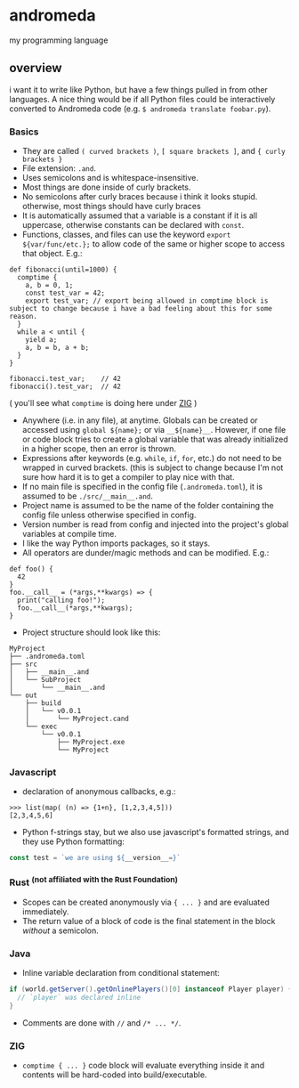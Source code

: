 # andromeda
my programming language

## overview
i want it to write like Python, but have a few things pulled in from other languages. A nice thing would be if all Python files could be interactively converted to Andromeda code (e.g. `$ andromeda translate foobar.py`).

### Basics
* They are called `( curved brackets )`, `[ square brackets ]`, and `{ curly brackets }`
* File extension: `.and`.
* Uses semicolons and is whitespace-insensitive.
* Most things are done inside of curly brackets.
* No semicolons after curly braces because i think it looks stupid. otherwise, most things should have curly braces
* It is automatically assumed that a variable is a constant if it is all uppercase, otherwise constants can be declared with `const`.
* Functions, classes, and files can use the keyword `export ${var/func/etc.};` to allow code of the same or higher scope to access that object. E.g.:
```
def fibonacci(until=1000) {
  comptime {
    a, b = 0, 1;
    const test_var = 42;
    export test_var; // export being allowed in comptime block is subject to change because i have a bad feeling about this for some reason.
  }
  while a < until {
    yield a;
    a, b = b, a + b;
  }
}

fibonacci.test_var;    // 42
fibonacci().test_var;  // 42
```
( you'll see what `comptime` is doing here under [ZIG](###-ZIG) )
* Anywhere (i.e. in any file), at anytime. Globals can be created or accessed using `global ${name};` or via `__${name}__`. However, if one file or code block tries to create a global variable that was already initialized in a higher scope, then an error is thrown.
* Expressions after keywords (e.g. `while`, `if`, `for`, etc.) do not need to be wrapped in curved brackets. (this is subject to change because I'm not sure how hard it is to get a compiler to play nice with that.
* If no main file is specified in the config file (`.andromeda.toml`), it is assumed to be `./src/__main__.and`.
* Project name is assumed to be the name of the folder containing the config file unless otherwise specified in config.
* Version number is read from config and injected into the project's global variables at compile time.
* I like the way Python imports packages, so it stays.
* All operators are dunder/magic methods and can be modified. E.g.:
```
def foo() {
  42
}
foo.__call__ = (*args,**kwargs) => {
  print("calling foo!");
  foo.__call__(*args,**kwargs);
}
```
* Project structure should look like this:
```
MyProject
├── .andromeda.toml
├── src
│   ├── __main__.and
│   └── SubProject
│       └── __main__.and
└── out
    ├── build
    │   └── v0.0.1
    │       └── MyProject.cand
    └── exec
        └── v0.0.1
            ├── MyProject.exe
            └── MyProject
```

### Javascript
* declaration of anonymous callbacks, e.g.:
```
>>> list(map( (n) => {1+n}, [1,2,3,4,5]))
[2,3,4,5,6]
```
* Python f-strings stay, but we also use javascript's formatted strings, and they use Python formatting:
```js
const test = `we are using ${__version__=}`
```

### Rust <sup>(not affiliated with the Rust Foundation)</sup>
* Scopes can be created anonymously via `{ ... }` and are evaluated immediately.
* The return value of a block of code is the final statement in the block *without* a semicolon.

### Java
* Inline variable declaration from conditional statement:
```java
if (world.getServer().getOnlinePlayers()[0] instanceof Player player) {
  // `player` was declared inline
}
```
* Comments are done with `//` and `/* ... */`.

### ZIG
* `comptime { ... }` code block will evaluate everything inside it and contents will be hard-coded into build/executable. 
